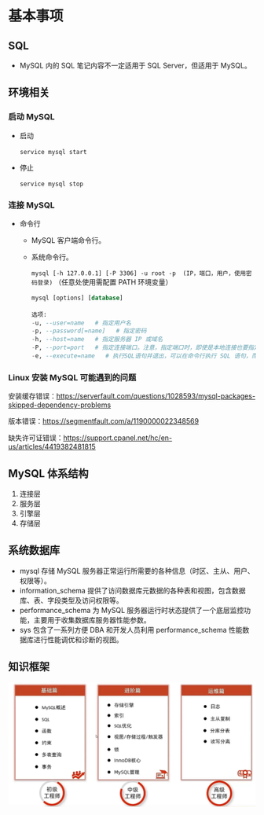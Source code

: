 # 基本事项

## SQL

- MySQL 内的 SQL 笔记内容不一定适用于 SQL Server，但适用于 MySQL。

## 环境相关

### 启动 MySQL

- 启动 

	`service mysql start`

- 停止

	`service mysql stop`

### 连接 MySQL

- 命令行

	- MySQL 客户端命令行。

	- 系统命令行。

		`mysql [-h 127.0.0.1] [-P 3306] -u root -p  (IP，端口，用户，使用密码登录)` （任意处使用需配置 PATH 环境变量）
		
		```sql
		mysql [options] [database]
		
		选项:
		-u, --user=name   # 指定用户名
		-p, --password[=name]   # 指定密码
		-h, --host=name   # 指定服务器 IP 或域名
		-P, --port=port   # 指定连接端口。注意，指定端口时，即使是本地连接也要指定 IP 。
		-e, --execute=name   # 执行SQL语句并退出，可以在命令行执行 SQL 语句，而不用进入 MySQL 数据库，常用于脚本
		```

### Linux 安装 MySQL 可能遇到的问题

安装缓存错误：https://serverfault.com/questions/1028593/mysql-packages-skipped-dependency-problems

版本错误：https://segmentfault.com/a/1190000022348569

缺失许可证错误：https://support.cpanel.net/hc/en-us/articles/4419382481815

## MySQL 体系结构

1. 连接层
2. 服务层
3. 引擎层
4. 存储层

## 系统数据库

- mysql
	存储 MySQL 服务器正常运行所需要的各种信息（时区、主从、用户、权限等）。
- information_schema
	提供了访问数据库元数据的各种表和视图，包含数据库、表、字段类型及访问权限等。
- performance_schema
	为 MySQL 服务器运行时状态提供了一个底层监控功能，主要用于收集数据库服务器性能参数。
- sys
	包含了一系列方便 DBA 和开发人员利用 performance_schema 性能数据库进行性能调优和诊断的视图。

## 知识框架

![image-20220305212844515](images/基本事项/image-20220305212844515.png)
